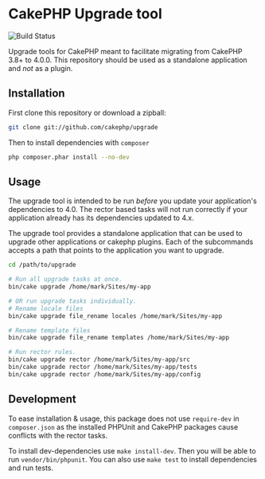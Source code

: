 # CakePHP Upgrade tool 

![Build Status](https://github.com/cakephp/upgrade/actions/workflows/ci.yml/badge.svg?branch=master)

Upgrade tools for CakePHP meant to facilitate migrating from CakePHP 3.8+ to
4.0.0. This repository should be used as a standalone application and *not* as
a plugin.

## Installation

First clone this repository or download a zipball:

```bash
git clone git://github.com/cakephp/upgrade
```

Then to install dependencies with `composer`

```bash
php composer.phar install --no-dev
```

## Usage

The upgrade tool is intended to be run *before* you update your application's
dependencies to 4.0. The rector based tasks will not run correctly if your
application already has its dependencies updated to 4.x.

The upgrade tool provides a standalone application that can be used to upgrade
other applications or cakephp plugins. Each of the subcommands accepts a path
that points to the application you want to upgrade.

```bash
cd /path/to/upgrade

# Run all upgrade tasks at once.
bin/cake upgrade /home/mark/Sites/my-app

# OR run upgrade tasks individually.
# Rename locale files
bin/cake upgrade file_rename locales /home/mark/Sites/my-app

# Rename template files
bin/cake upgrade file_rename templates /home/mark/Sites/my-app

# Run rector rules.
bin/cake upgrade rector /home/mark/Sites/my-app/src
bin/cake upgrade rector /home/mark/Sites/my-app/tests
bin/cake upgrade rector /home/mark/Sites/my-app/config
```

## Development

To ease installation & usage, this package does not
use `require-dev` in `composer.json` as the installed PHPUnit and
CakePHP packages cause conflicts with the rector tasks.

To install dev-dependencies use `make install-dev`. Then you will be able to
run `vendor/bin/phpunit`. You can also use `make test` to install dependencies
and run tests.
